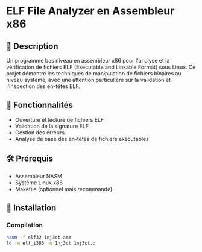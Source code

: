 # ELF File Analyzer en Assembleur x86

## 📜 Description

Un programme bas niveau en assembleur x86 pour l'analyse et la vérification de fichiers ELF (Executable and Linkable Format) sous Linux. 
Ce projet démontre les techniques de manipulation de fichiers binaires au niveau système, avec une attention particulière sur la validation et l'inspection des en-têtes ELF.

## 🎯 Fonctionnalités

- Ouverture et lecture de fichiers ELF
- Validation de la signature ELF 
- Gestion des erreurs
- Analyse de base des en-têtes de fichiers exécutables

## 🛠 Prérequis

- Assembleur NASM
- Système Linux x86
- Makefile (optionnel mais recommandé)

## 💾 Installation

### Compilation

```bash
nasm -f elf32 1nj3ct.asm
ld -m elf_i386 -o 1nj3ct 1nj3ct.o
